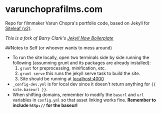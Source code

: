 # varunchoprafilms.com

Repo for filmmaker Varun Chopra's portfolio code, based on Jekyll for [Siteleaf (v2)](http://v2.siteleaf.com/).

*This is a fork of Barry Clark's [Jekyll Now Boilerplate](https://github.com/barryclark/jekyll-now)*

##Notes to Self (or whoever wants to mess around)

- To run the site locally, open two terminals side by side running the following (assumning grunt and its packages are already installed):
    1. `grunt` for preprocessing, minification, etc.
    2. `grunt serve` this runs the jekyll serve task to build the site.
    3. Site should be running at [localhost:4000](http://localhost:4000)
- `_config-dev.yml` is for local dev since it doesn't return anything for `{{ site.baseurl }}`.
- When shifting domains, remember to modify the `basurl` and `url` variables in `config.yml` so that asset linking works fine. **Remember to include `http://` for the baseurl**
